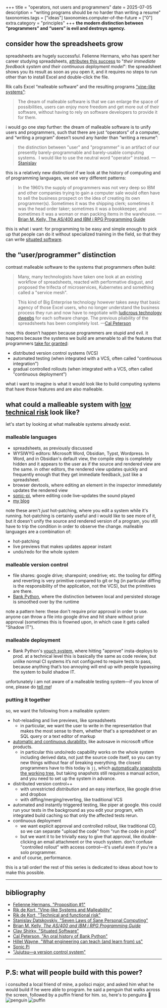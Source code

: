 +++
title = "operators, not users and programmers"
date = 2025-07-05
description = "writing programs should be no harder than writing a resume"
taxonomies.tags = ["ideas"]
taxonomies.computer-of-the-future = ["0"]
extra.category = "principles"
+++
**the modern distinction between “programmers” and “users” is evil and destroys agency.**
## consider how the spreadsheets grow
spreadsheets are hugely successful. Felienne Hermans, who has spent her career studying spreadsheets, [attributes this success](https://www.felienne.com/archives/2453) to "_their immediate feedback system and their continuous deployment model_": the spreadsheet shows you its result as soon as you open it, and it requires no steps to run other than to install Excel and double-click the file.

Rik calls Excel “malleable software” and the resulting programs [“vine-like systems”](https://nothingisnttrivial.com/vines.html):
> The dream of malleable software is that we can enlarge the space of possibilities, users can enjoy more freedom and get more out of their software, without having to rely on software developers to provide it for them.

i would go one step further: the dream of malleable software is to unify users and programmers, such that there are just “operators” of a computer, and “writing a program” doesn’t sound any harder than “writing a resume”:
> the distinction between "user" and "programmer" is an artifact of our presently barely-programmable and barely-usable computing systems.  I would like to use the neutral word "operator" instead.
> —[Stanislav](http://www.loper-os.org/?p=284)

this is a relatively new distinction! if we look at the history of computing and of programming languages, we see very different patterns:
> In the 1960’s the supply of programmers was not very deep so IBM and other companies trying to gain a computer sale would often have to sell the business prospect on the idea of creating its own programmer(s). Sometimes it was the shipping clerk; sometimes it was the head order taker; sometimes it was a bookkeeper, and sometimes it was a woman or man packing items in the warehouse.
> —[Brian M. Kelly, The AS/400 and IBM i RPG Programming Guide](https://www.barnesandnoble.com/w/the-as-400-ibm-i-rpg-rpgiv-programming-guide-brian-w-kelly/1124946681)

this is what i want: for programming to be easy and simple enough to pick up that people can do it without specialized training in the field, so that they can write [situated software](https://gwern.net/doc/technology/2004-03-30-shirky-situatedsoftware.html).
## the “user/programmer” distinction
contrast malleable software to the systems that programmers often build:
> Many, many technologists have taken one look at an existing workflow of spreadsheets, reacted with performative disgust, and proposed the trifecta of microservices, Kubernetes and something called a "service mesh".

> This kind of Big Enterprise technology however takes away that basic agency of those Excel users, who no longer understand the business process they run and now have to negotiate with [ludicrous technology dweebs](https://www.youtube.com/watch?v=y8OnoxKotPQ) for each software change. The previous pliability of the spreadsheets has been completely lost.
> —[Cal Peterson](https://calpaterson.com/bank-python.html)

now, this doesn’t happen because programmers are stupid and evil. it happens because the systems we build are amenable to all the features that programmers [take for granted](https://www.hillelwayne.com/post/what-we-can-learn/#version-control):
- distributed version control systems (VCS)
- automated testing (when integrated with a VCS, often called "continuous integration")
- gradual controlled rollouts (when integrated with a VCS, often called "continuous deployment")

what i want to imagine is what it would look like to build computing systems that have those features and are also malleable.
## what could a malleable system with [low technical risk](https://nothingisnttrivial.com/technical-functional.html) look like?
let's start by looking at what malleable systems already exist.
### malleable languages
- spreadsheets, as previously discussed
- WYSIWYG editors: Microsoft Word, Obsidian, Typst, Wordpress. In Word, and in Obsidian's default view, the compile step is completely hidden and it appears to the user as if the source and rendered view are the same. in other editors, the rendered view updates quickly and frequently enough that they get immediate feedback, just like a spreadsheet.
- browser devtools, where editing an element in the inspector immediately updates the rendered view
- [sonic-pi](https://sonic-pi.net/), where editing code live-updates the sound played
- [my blog](/how-i-write-blog-posts/)

note these aren't *just* hot-patching, where you edit a system while it's running. hot-patching is certainly useful and i would like to see more of it, but it doesn't unify the source and rendered version of a program, you still have to trip the condition in order to observe the change. malleable languages are a combination of:
- hot-patching
- live previews that makes updates appear instant
- undo/redo for the whole system
### malleable version control
- file shares: google drive; sharepoint; onedrive; etc. the tooling for diffing and reverting is very primitive compared to git or hg (in particular diffing is the responsibility of the application, not the VCS), but the primitives are there.
- [Bank Python](https://calpaterson.com/bank-python.html#:~:text=barbara), where the distinction between local and persisted storage is smoothed over by the runtime

note a pattern here: these don't require prior approval in order to use. anyone can throw a file into google drive and hit share without prior approval (sometimes this is frowned upon, in which case it gets called "Shadow IT").
### malleable deployment
- Bank Python's [vouch system](https://calpaterson.com/bank-python.html#:~:text=once%20described), where hitting "approve" insta-deploys to prod. at a technical level this is basically the same as code review, but unlike normal CI systems it’s not configured to require tests to pass, because anything that’s too annoying will end up with people bypassing the system to build shadow IT.

unfortunately i am not aware of a malleable testing system—if you know of one, please do [tell me](mailto:blog@jyn.dev)!
### putting it together

[automatic and continuous durability]: ../complected-and-orthogonal-persistence

so, we want the following from a malleable system:
- hot-reloading and live previews, like spreadsheets
	- in particular, we want the user to write in the representation that makes the most sense to them, whether that's a spreadsheet or an SQL query or a text editor of markup
- [automatic and continuous durability], like autosave in microsoft office products.
	- in particular this undo/redo capability works on the whole system including derived data, not just the source code itself, so you can try new things without fear of breaking everything. the closest programmers have to this today is `jj`, which [automatically snapshots the working tree](https://jj-vcs.github.io/jj/latest/working-copy/), but taking snapshots still requires a manual action, and you need to set up the system in advance.
- distributed version control++
	- with unrestricted *distribution* and an easy interface, like google drive and dropbox
	- with diffing/merging/reverting, like traditional VCS
- automated and instantly triggered testing, like piper at google. this could run your tests in the background as you edit your program, with integrated build caching so that only the affected tests rerun.
- continuous deployment
	- we want explicit approval and controlled rollout, like traditional CD, so we can separate "upload the code" from "run the code in prod"
	- but we want it to be trivially easy to give that approval, like double-clicking an email attachment or the vouch system. don't confuse "controlled rollout" with access control—it's useful even if you're a solo programmer.
- and of course, performance.

this is a tall order! the rest of this series is dedicated to ideas about how to make this possible.

---
## bibliography

- [Felienne Hermans, "Proposition #1"](https://www.felienne.com/archives/2453)
- [Rik de Kort, "Vine-like Systems and Malleability"](https://nothingisnttrivial.com/vines.html)
- [Rik de Kort, "Technical and functional risk"](https://nothingisnttrivial.com/technical-functional.html)
- [Stanislav Datskovskiy, "Seven Laws of Sane Personal Computing"](http://www.loper-os.org/?p=284)
- [Brian M. Kelly, *The AS/400 and IBM i RPG Programming Guide*](https://www.barnesandnoble.com/w/the-as-400-ibm-i-rpg-rpgiv-programming-guide-brian-w-kelly/1124946681)
- [Clay Shirky, "Situated Software"](https://gwern.net/doc/technology/2004-03-30-shirky-situatedsoftware.html)
- [Cal Peterson, "An oral history of Bank Python"](https://calpaterson.com/bank-python.html)
- [Hillel Wayne, "What engineering can teach (and learn from) us"](https://www.hillelwayne.com/post/what-we-can-learn/#version-control)
- [Sonic Pi](https://sonic-pi.net/)
- ["Jujutsu—a version control system"](https://jj-vcs.github.io/jj/latest/working-copy/)
---
## P.S: what will people build with this power?
i consulted a local friend of mine, a polisci major, and asked him what he would build if he were able to program. he said a penguin that walks across the screen, followed by a puffin friend for him. so, here's to penguins 🐧
![penguin](/900.jpg)
![puffin](/Puffin_(Fratercula_arctica).jpg)
